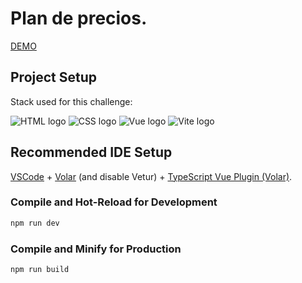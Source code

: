 # Plan de precios.

[DEMO](https://planes-de-precios.vercel.app/)

## Project Setup

Stack used for this challenge:

<img src="https://img.shields.io/badge/-HTML%205-E34F26?logo=HTML5&logoColor=white&style=flat" alt="HTML logo"/>
<img src="https://img.shields.io/badge/-CSS%20-1572B6?logo=CSS3&logoColor=white&style=flat" alt="CSS logo"/>
<img src="https://img.shields.io/badge/-Vue%203-4FC08D?logo=Vue.js&logoColor=white&style=flat" alt="Vue logo"/>
<img src="https://img.shields.io/badge/-Vite%20-646CFF?logo=Vite&logoColor=white&style=flat" alt="Vite logo"/>

## Recommended IDE Setup

[VSCode](https://code.visualstudio.com/) + [Volar](https://marketplace.visualstudio.com/items?itemName=Vue.volar) (and disable Vetur) + [TypeScript Vue Plugin (Volar)](https://marketplace.visualstudio.com/items?itemName=Vue.vscode-typescript-vue-plugin).


### Compile and Hot-Reload for Development

```sh
npm run dev
```

### Compile and Minify for Production

```sh
npm run build
```
